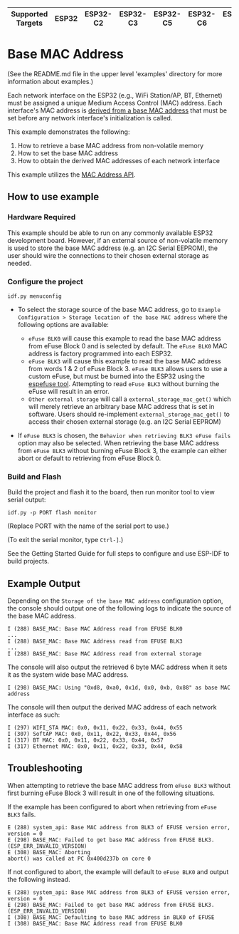 | Supported Targets | ESP32 | ESP32-C2 | ESP32-C3 | ESP32-C5 | ESP32-C6 | ESP32-H2 | ESP32-P4 | ESP32-S2 | ESP32-S3 |
| ----------------- | ----- | -------- | -------- | -------- | -------- | -------- | -------- | -------- | -------- |

# Base MAC Address

(See the README.md file in the upper level 'examples' directory for more information about examples.)

Each network interface on the ESP32 (e.g., WiFi Station/AP, BT, Ethernet) must be assigned a unique Medium Access Control (MAC) address. Each interface's MAC address is [derived from a base MAC address](https://docs.espressif.com/projects/esp-idf/en/latest/api-reference/system/system.html#mac-address) that must be set before any network interface's initialization is called.

This example demonstrates the following:

1. How to retrieve a base MAC address from non-volatile memory
2. How to set the base MAC address
3. How to obtain the derived MAC addresses of each network interface

This example utilizes the [MAC Address API](https://docs.espressif.com/projects/esp-idf/en/latest/api-reference/system/system.html#mac-address).

## How to use example

### Hardware Required

This example should be able to run on any commonly available ESP32 development board. However, if an external source of non-volatile memory is used to store the base MAC address (e.g. an I2C Serial EEPROM), the user should wire the connections to their chosen external storage as needed.

### Configure the project

```
idf.py menuconfig
```

* To select the storage source of the base MAC address, go to `Example Configuration > Storage location of the base MAC address` where the following options are available:
  * `eFuse BLK0` will cause this example to read the base MAC address from eFuse Block 0 and is selected by default. The `eFuse BLK0` MAC address is factory programmed into each ESP32.
  * `eFuse BLK3` will cause this example to read the base MAC address from words 1 & 2 of eFuse Block 3. `eFuse BLK3` allows users to use a custom eFuse, but must be burned into the ESP32 using the [espefuse tool](https://docs.espressif.com/projects/esptool/en/latest/espefuse/index.html). Attempting to read `eFuse BLK3` without burning the eFuse will result in an error.
  * `Other external storage` will call a `external_storage_mac_get()` which will merely retrieve an arbitrary base MAC address that is set in software. Users should re-implement `external_storage_mac_get()` to access their chosen external storage (e.g. an I2C Serial EEPROM)

* If `eFuse BLK3` is chosen, the `Behavior when retrieving BLK3 eFuse fails` option may also be selected. When retrieving the base MAC address from `eFuse BLK3` without burning eFuse Block 3, the example can either abort or default to retrieving from eFuse Block 0.

### Build and Flash

Build the project and flash it to the board, then run monitor tool to view serial output:

```
idf.py -p PORT flash monitor
```

(Replace PORT with the name of the serial port to use.)

(To exit the serial monitor, type ``Ctrl-]``.)

See the Getting Started Guide for full steps to configure and use ESP-IDF to build projects.

## Example Output

Depending on the `Storage of the base MAC address` configuration option, the console should output one of the following logs to indicate the source of the base MAC address.

```
I (288) BASE_MAC: Base MAC Address read from EFUSE BLK0
...
I (288) BASE_MAC: Base MAC Address read from EFUSE BLK3
...
I (288) BASE_MAC: Base MAC Address read from external storage
```

The console will also output the retrieved 6 byte MAC address when it sets it as the system wide base MAC address.
```
I (298) BASE_MAC: Using "0xd8, 0xa0, 0x1d, 0x0, 0xb, 0x88" as base MAC address
```

The console will then output the derived MAC address of each network interface as such:
```
I (297) WIFI_STA MAC: 0x0, 0x11, 0x22, 0x33, 0x44, 0x55
I (307) SoftAP MAC: 0x0, 0x11, 0x22, 0x33, 0x44, 0x56
I (317) BT MAC: 0x0, 0x11, 0x22, 0x33, 0x44, 0x57
I (317) Ethernet MAC: 0x0, 0x11, 0x22, 0x33, 0x44, 0x58
```

## Troubleshooting

When attempting to retrieve the base MAC address from `eFuse BLK3` without first burning eFuse Block 3 will result in one of the following situations.

If the example has been configured to abort when retrieving from `eFuse BLK3` fails.

```
E (288) system_api: Base MAC address from BLK3 of EFUSE version error, version = 0
E (298) BASE_MAC: Failed to get base MAC address from EFUSE BLK3. (ESP_ERR_INVALID_VERSION)
E (308) BASE_MAC: Aborting
abort() was called at PC 0x400d237b on core 0
```

If not configured to abort, the example will default to `eFuse BLK0` and output the following instead.

```
E (288) system_api: Base MAC address from BLK3 of EFUSE version error, version = 0
E (298) BASE_MAC: Failed to get base MAC address from EFUSE BLK3. (ESP_ERR_INVALID_VERSION)
I (308) BASE_MAC: Defaulting to base MAC address in BLK0 of EFUSE
I (308) BASE_MAC: Base MAC Address read from EFUSE BLK0
```